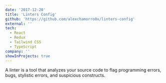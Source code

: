 ```yaml
---
date: '2017-12-20'
title: 'Linters Config'
github: 'https://github.com/alexchamorro0x/linters-config'
external: ''
tech:
  - React
  - Redux
  - Tailwind CSS
  - TypeScript
company: ''
showInProjects: true
---
```


A linter is a tool that analyzes your source code to flag programming errors, bugs, stylistic errors, and suspicious constructs.
